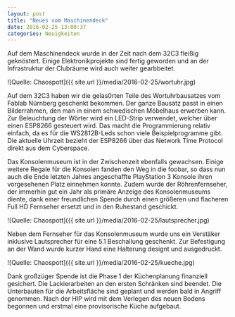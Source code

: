 ```yaml
---
layout: post
title: "Neues vom Maschinendeck"
date: 2016-02-25 13:00:37
categories: Neuigkeiten
---
```

Auf dem Maschinendeck wurde in der Zeit nach dem 32C3 fleißig geknöstert. Einige Elektronikprojekte sind fertig geworden und an der Infrastruktur der Clubräume wird auch weiter gearbbeitet.

![Quelle: Chaospott]({{ site.url }}/media/2016-02-25/wortuhr.jpg)

Auf dem 32C3 haben wir die gelas0rten Teile des Wortuhrbausatzes vom Fablab Nürnberg geschenkt bekommen. Der ganze Bausatz passt in einen Bilderrahmen, den man in einem schwedischen Möbelhaus erwerben kann. Zur Beleuchtung der Wörter wird ein LED-Strip verwendet, welcher über einen ESP8266 gesteuert wird. Das macht die Programmierung relativ einfach, da es für die WS2812B-Leds schon viele Beispielprogramme gibt. Die aktuelle Uhrzeit bezieht der ESP8266 über das Network Time Protocol direkt aus dem Cyberspace.

Das Konsolenmuseum ist in der Zwischenzeit ebenfalls gewachsen. Einige weitere Regale für die Konsolen fanden den Weg in die foobar, so dass nun auch die Ende letzten Jahres angeschaffte PlayStation 3 Konsole ihren vorgesehenen Platz einnehmen konnte. Zudem wurde der Röhrenfernseher, der immerhin gut ein Jahr als primäre Anzeige des Konsolenmuseums diente, dank einer freundlichen Spende durch einen größeren und flacheren Full HD Fernseher ersetzt und in den Ruhestand geschickt.

![Quelle: Chaospott]({{ site.url }}/media/2016-02-25/lautsprecher.jpg)

Neben dem Fernseher für das Konsolenmuseum wurde uns ein Verstäker inklusive Lautsprecher für eine 5.1 Beschallung geschenkt. Zur Befestigung an der Wand wurde kurzer Hand eine Halterung designt und ausgedruckt.

![Quelle: Chaospott]({{ site.url }}/media/2016-02-25/kueche.jpg)

Dank großzüger Spende ist die Phase 1 der Küchenplanung finanziell gesichert. Die Lackierarbeiten an den ersten Schränken sind beendet. Die Unterbauten für die Arbeitsfläche sind geplant und werden bald in Angriff genommen. Nach der HIP wird mit dem Verlegen des neuen Bodens begonnen und erstmal eine provisorische Küche aufgebaut.
